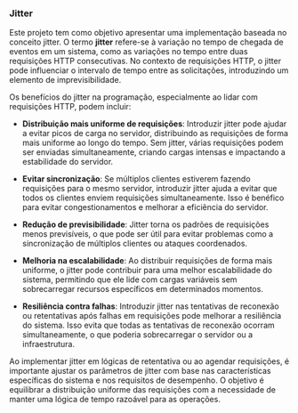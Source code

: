 ### Jitter 

Este projeto tem como objetivo apresentar uma implementação baseada no conceito jitter. O termo **jitter** refere-se à variação no tempo de chegada de eventos em um sistema, como as variações no tempo entre duas requisições HTTP consecutivas. No contexto de requisições HTTP, o jitter pode influenciar o intervalo de tempo entre as solicitações, introduzindo um elemento de imprevisibilidade.

Os benefícios do jitter na programação, especialmente ao lidar com requisições HTTP, podem incluir:

- **Distribuição mais uniforme de requisições**: Introduzir jitter pode ajudar a evitar picos de carga no servidor, distribuindo as requisições de forma mais uniforme ao longo do tempo. Sem jitter, várias requisições podem ser enviadas simultaneamente, criando cargas intensas e impactando a estabilidade do servidor.

- **Evitar sincronização**: Se múltiplos clientes estiverem fazendo requisições para o mesmo servidor, introduzir jitter ajuda a evitar que todos os clientes enviem requisições simultaneamente. Isso é benéfico para evitar congestionamentos e melhorar a eficiência do servidor.

- **Redução de previsibilidade**: Jitter torna os padrões de requisições menos previsíveis, o que pode ser útil para evitar problemas como a sincronização de múltiplos clientes ou ataques coordenados.

- **Melhoria na escalabilidade**: Ao distribuir requisições de forma mais uniforme, o jitter pode contribuir para uma melhor escalabilidade do sistema, permitindo que ele lide com cargas variáveis sem sobrecarregar recursos específicos em determinados momentos.

- **Resiliência contra falhas**: Introduzir jitter nas tentativas de reconexão ou retentativas após falhas em requisições pode melhorar a resiliência do sistema. Isso evita que todas as tentativas de reconexão ocorram simultaneamente, o que poderia sobrecarregar o servidor ou a infraestrutura.

Ao implementar jitter em lógicas de retentativa ou ao agendar requisições, é importante ajustar os parâmetros de jitter com base nas características específicas do sistema e nos requisitos de desempenho. O objetivo é equilibrar a distribuição uniforme das requisições com a necessidade de manter uma lógica de tempo razoável para as operações.
